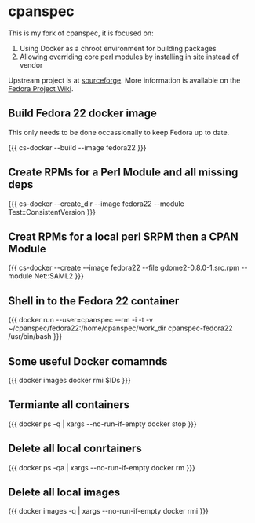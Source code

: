 # cpanspec

This is my fork of cpanspec, it is focused on:

1. Using Docker as a chroot environment for building packages
1. Allowing overriding core perl modules by installing in site instead of vendor

Upstream project is at [sourceforge](http://cpanspec.sourceforge.net/). More information is available on the [Fedora Project Wiki](http://fedoraproject.org/wiki/Perl/cpanspec).

## Build Fedora 22 docker image ##

This only needs to be done occassionally to keep Fedora up to date.

{{{
cs-docker --build --image fedora22
}}}

## Create RPMs for a Perl Module and all missing deps ##

{{{
cs-docker --create_dir --image fedora22 --module Test::ConsistentVersion
}}}

## Creat RPMs for a local perl SRPM then a CPAN Module ##
{{{
cs-docker --create --image fedora22 --file gdome2-0.8.0-1.src.rpm --module Net::SAML2
}}}


## Shell in to the Fedora 22 container ##
{{{
docker run --user=cpanspec --rm -i -t -v ~/cpanspec/fedora22:/home/cpanspec/work_dir cpanspec-fedora22 /usr/bin/bash
}}}

## Some useful Docker comamnds ##

{{{
docker images 
docker rmi $IDs
}}}

## Termiante all containers ##
{{{
docker ps -q | xargs --no-run-if-empty docker stop
}}}

## Delete all local conrtainers ##
{{{
docker ps -qa | xargs --no-run-if-empty docker rm
}}}

## Delete all local images ##
{{{
docker images -q | xargs --no-run-if-empty docker rmi
}}}

